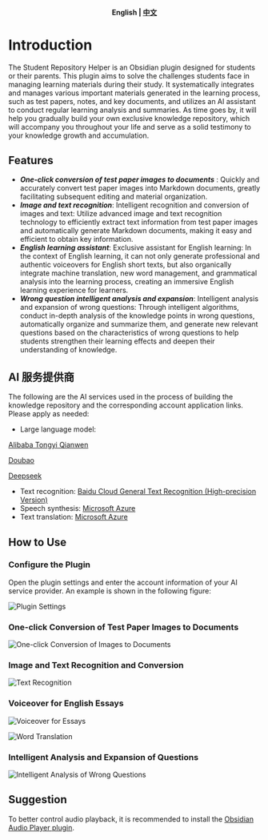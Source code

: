 <h4 align="center">
    <p>
        <b>English</b> |
        <a href="https://github.com/yingflower/obsidian-stu-repo-helper/blob/master/README.md">中文</a>
    </p>
</h4>

# Introduction
The Student Repository Helper is an Obsidian plugin designed for students or their parents. This plugin aims to solve the challenges students face in managing learning materials during their study. It systematically integrates and manages various important materials generated in the learning process, such as test papers, notes, and key documents, and utilizes an AI assistant to conduct regular learning analysis and summaries. As time goes by, it will help you gradually build your own exclusive knowledge repository, which will accompany you throughout your life and serve as a solid testimony to your knowledge growth and accumulation.

## Features
- ***One-click conversion of test paper images to documents*** : Quickly and accurately convert test paper images into Markdown documents, greatly facilitating subsequent editing and material organization.
- ***Image and text recognition***: Intelligent recognition and conversion of images and text: Utilize advanced image and text recognition technology to efficiently extract text information from test paper images and automatically generate Markdown documents, making it easy and efficient to obtain key information.
- ***English learning assistant***: Exclusive assistant for English learning: In the context of English learning, it can not only generate professional and authentic voiceovers for English short texts, but also organically integrate machine translation, new word management, and grammatical analysis into the learning process, creating an immersive English learning experience for learners.
- ***Wrong question intelligent analysis and expansion***:  Intelligent analysis and expansion of wrong questions: Through intelligent algorithms, conduct in-depth analysis of the knowledge points in wrong questions, automatically organize and summarize them, and generate new relevant questions based on the characteristics of wrong questions to help students strengthen their learning effects and deepen their understanding of knowledge.
## AI 服务提供商
The following are the AI services used in the process of building the knowledge repository and the corresponding account application links. Please apply as needed:

- Large language model: 

[Alibaba Tongyi Qianwen](https://bailian.console.aliyun.com/?apiKey=1#/api-key)

[Doubao](https://console.volcengine.com/ark/)

[Deepseek](https://platform.deepseek.com/)

- Text recognition: [Baidu Cloud General Text Recognition (High-precision Version)](https://console.bce.baidu.com/ai-engine/ocr/overview/index?_=1740120172878)
- Speech synthesis: [Microsoft Azure](https://portal.azure.com/#create/Microsoft.CognitiveServicesSpeechServices)
- Text translation: [Microsoft Azure](https://portal.azure.com/#create/Microsoft.CognitiveServicesTextTranslation)

## How to Use
### Configure the Plugin
Open the plugin settings and enter the account information of your AI service provider. An example is shown in the following figure:

![Plugin Settings](images/en/settings.png)

### One-click Conversion of Test Paper Images to Documents
![One-click Conversion of Images to Documents](images/en/create_note.gif)

### Image and Text Recognition and Conversion
![Text Recognition](images/en/image2text.gif)

### Voiceover for English Essays
![Voiceover for Essays](images/en/text2speech.gif)

![Word Translation](images/en/translate.gif)

### Intelligent Analysis and Expansion of Questions
![Intelligent Analysis of Wrong Questions](images/en/request_llm.gif)

## Suggestion
To better control audio playback, it is recommended to install the [Obsidian Audio Player plugin](https://github.com/noonesimg/obsidian-audio-player).